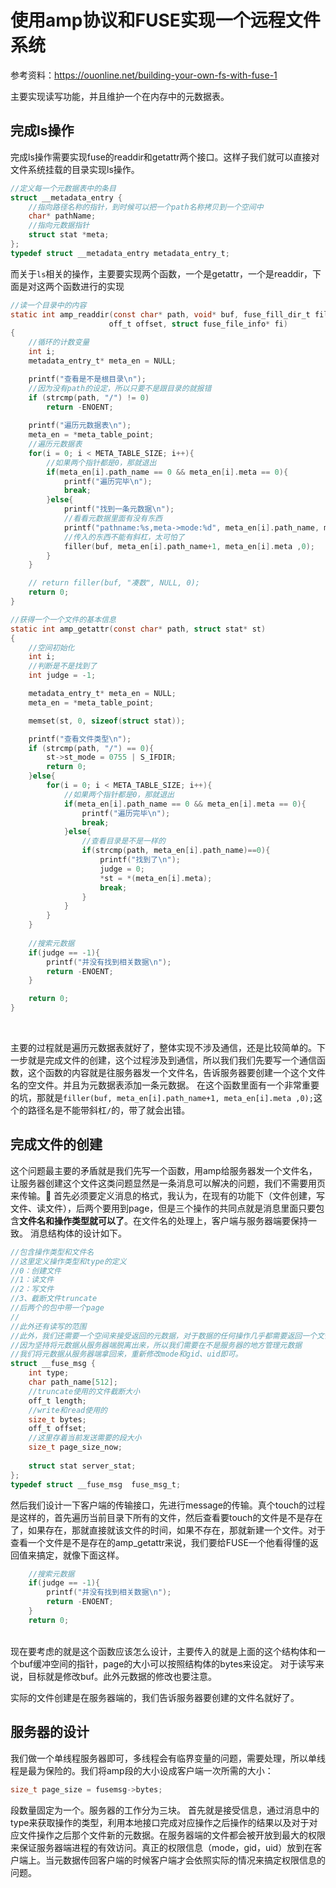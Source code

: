 # 使用amp协议和FUSE实现一个远程文件系统

参考资料：https://ouonline.net/building-your-own-fs-with-fuse-1

主要实现读写功能，并且维护一个在内存中的元数据表。

## 完成ls操作

完成ls操作需要实现fuse的readdir和getattr两个接口。这样子我们就可以直接对文件系统挂载的目录实现ls操作。

```C
//定义每一个元数据表中的条目
struct __metadata_entry {
    //指向路径名称的指针，到时候可以把一个path名称拷贝到一个空间中
    char* pathName;
    //指向元数据指针
    struct stat *meta;
};
typedef struct __metadata_entry metadata_entry_t;
```

而关于`ls`相关的操作，主要要实现两个函数，一个是getattr，一个是readdir，下面是对这两个函数进行的实现

```C
//读一个目录中的内容
static int amp_readdir(const char* path, void* buf, fuse_fill_dir_t filler,
                      off_t offset, struct fuse_file_info* fi)
{
    //循环的计数变量
    int i;
    metadata_entry_t* meta_en = NULL;

    printf("查看是不是根目录\n");
    //因为没有path的设定，所以只要不是跟目录的就报错
    if (strcmp(path, "/") != 0)
		return -ENOENT;
    
    printf("遍历元数据表\n");
    meta_en = *meta_table_point;
    //遍历元数据表
    for(i = 0; i < META_TABLE_SIZE; i++){
        //如果两个指针都是0，那就退出
        if(meta_en[i].path_name == 0 && meta_en[i].meta == 0){
            printf("遍历完毕\n");
            break;
        }else{
            printf("找到一条元数据\n");
            //看看元数据里面有没有东西
            printf("pathname:%s,meta->mode:%d", meta_en[i].path_name, meta_en[i].meta->st_mode);
            //传入的东西不能有斜杠，太可怕了
            filler(buf, meta_en[i].path_name+1, meta_en[i].meta ,0);
        }
    }

    // return filler(buf, "凑数", NULL, 0);
    return 0;
}

//获得一个一个文件的基本信息
static int amp_getattr(const char* path, struct stat* st)
{
    //空间初始化
    int i;
    //判断是不是找到了
    int judge = -1;

    metadata_entry_t* meta_en = NULL;
    meta_en = *meta_table_point;

    memset(st, 0, sizeof(struct stat));

    printf("查看文件类型\n");
    if (strcmp(path, "/") == 0){
        st->st_mode = 0755 | S_IFDIR;
        return 0;
    }else{
        for(i = 0; i < META_TABLE_SIZE; i++){
            //如果两个指针都是0，那就退出
            if(meta_en[i].path_name == 0 && meta_en[i].meta == 0){
                printf("遍历完毕\n");
                break;
            }else{
                //查看目录是不是一样的
                if(strcmp(path, meta_en[i].path_name)==0){
                    printf("找到了\n");
                    judge = 0;
                    *st = *(meta_en[i].meta);
                    break;
                }
            }
        }
    }
    
    //搜索元数据
    if(judge == -1){
        printf("并没有找到相关数据\n");
        return -ENOENT;
    }

    return 0;
}
```

<br/>

主要的过程就是遍历元数据表就好了，整体实现不涉及通信，还是比较简单的。下一步就是完成文件的创建，这个过程涉及到通信，所以我们我们先要写一个通信函数，这个函数的内容就是往服务器发一个文件名，告诉服务器要创建一个这个文件名的空文件。并且为元数据表添加一条元数据。
在这个函数里面有一个非常重要的坑，那就是`filler(buf, meta_en[i].path_name+1, meta_en[i].meta ,0);`这个的路径名是不能带斜杠`/`的，带了就会出错。


## 完成文件的创建

这个问题最主要的矛盾就是我们先写一个函数，用amp给服务器发一个文件名，让服务器创建这个文件这类问题显然是一条消息可以解决的问题，我们不需要用页来传输。
首先必须要定义消息的格式，我认为，在现有的功能下（文件创建，写文件、读文件），后两个要用到page，但是三个操作的共同点就是消息里面只要包含**文件名和操作类型就可以了**。在文件名的处理上，客户端与服务器端要保持一致。
消息结构体的设计如下。
```C
//包含操作类型和文件名
//这里定义操作类型和type的定义
//0：创建文件
//1：读文件
//2：写文件
//3、截断文件truncate
//后两个的包中带一个page
//
//此外还有读写的范围
//此外，我们还需要一个空间来接受返回的元数据，对于数据的任何操作几乎都需要返回一个文件的元数据
//因为坚持将元数据从服务器端脱离出来，所以我们需要在不是服务器的地方管理元数据
//我们将元数据从服务器端拿回来，重新修改mode和gid、uid即可。
struct __fuse_msg {
	int type;
	char path_name[512];
    //truncate使用的文件截断大小
    off_t length;
    //write和read使用的
    size_t bytes;
    off_t offset;
    //这里存着当前发送需要的段大小
    size_t page_size_now;
    
    struct stat server_stat;
};
typedef struct __fuse_msg  fuse_msg_t;
```
然后我们设计一下客户端的传输接口，先进行message的传输。真个touch的过程是这样的，首先遍历当前目录下所有的文件，然后查看要touch的文件是不是存在了，如果存在，那就直接就该文件的时间，如果不存在，那就新建一个文件。对于查看一个文件是不是存在的amp_getattr来说，我们要给FUSE一个他看得懂的返回值来搞定，就像下面这样。

```C
    //搜索元数据
    if(judge == -1){
        printf("并没有找到相关数据\n");
        return -ENOENT;
    }
    return 0;
```

<br/>
现在要考虑的就是这个函数应该怎么设计，主要传入的就是上面的这个结构体和一个buf缓冲空间的指针，page的大小可以按照结构体的bytes来设定。
对于读写来说，目标就是修改buf。此外元数据的修改也要注意。

实际的文件创建是在服务器端的，我们告诉服务器要创建的文件名就好了。

## 服务器的设计
我们做一个单线程服务器即可，多线程会有临界变量的问题，需要处理，所以单线程是最为保险的。我们将amp段的大小设成客户端一次所需的大小：
```C
size_t page_size = fusemsg->bytes;
```
段数量固定为一个。服务器的工作分为三块。
首先就是接受信息，通过消息中的type来获取操作的类型，利用本地接口完成对应操作之后操作的结果以及对于对应文件操作之后那个文件新的元数据。在服务器端的文件都会被开放到最大的权限来保证服务器端进程的有效访问。真正的权限信息（mode，gid，uid）放到在客户端上。当元数据传回客户端的时候客户端才会依照实际的情况来搞定权限信息的问题。




